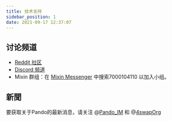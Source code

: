 ```yaml
---
title: 技术支持
sidebar_position: 1
date: 2021-09-17 12:37:07
---
```


## 讨论频道

- [Reddit 社区](https://www.reddit.com/r/pando/)
- [Discord 频道](https://discord.gg/ek45g3Cymd)
- Mixin 群组：在 [Mixin Messenger](https://mixin.one/messenger) 中搜索7000104110 以加入小组。

## 新聞

要获取关于Pando的最新消息，请关注 @[Pando_IM](https://twitter.com/pando_im) 和 @[4swapOrg](https://twitter.com/4swapOrg)
